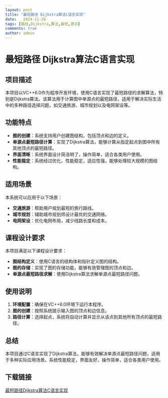 ```yaml
---
layout: post
title: "最短路径 Dijkstra算法C语言实现"
date:   2024-11-28
tags: [路径,Dijkstra,算法,最短,源点]
comments: true
author: admin
---
```

# 最短路径 Dijkstra算法C语言实现

## 项目描述

本项目以VC++6.0作为程序开发环境，使用C语言实现了最短路径的求解算法，特别是Dijkstra算法。该算法用于计算图中单源点的最短路径，适用于解决实际生活中的多种路径选择问题，如交通旅游、城市规划以及电网架设等。

## 功能特点

- **图的创建**：系统支持用户创建图结构，包括顶点和边的定义。
- **单源点最短路径计算**：实现了Dijkstra算法，能够计算从指定起点到图中所有其他顶点的最短路径。
- **界面清晰**：系统界面设计简洁明了，操作简单，适合各类用户使用。
- **性能稳定**：系统经过优化，性能稳定，适应性强，能够处理较大规模的图结构。

## 适用场景

本系统可以应用于以下场景：

- **交通旅游**：帮助用户规划最短的旅行路线。
- **城市规划**：辅助城市规划师设计最优的交通网络。
- **电网架设**：优化电网布局，减少线路长度和成本。

## 课程设计要求

本项目满足以下课程设计要求：

- **图结构定义**：使用C语言的结构体和指针定义图的结构。
- **图的存储**：实现了图的存储功能，能够有效管理图的顶点和边。
- **单源点最短路径求解**：使用Dijkstra算法求解单源点最短路径问题。

## 使用说明

1. **环境配置**：确保在VC++6.0环境下运行本程序。
2. **图的创建**：按照系统提示输入图的顶点和边信息。
3. **路径计算**：选择起点，系统将自动计算并显示从该点到其他所有顶点的最短路径。

## 总结

本项目通过C语言实现了Dijkstra算法，能够有效解决单源点最短路径问题，适用于多种实际应用场景。系统性能稳定，界面友好，操作简单，适合各类用户使用。

## 下载链接

[最短路径Dijkstra算法C语言实现](https://pan.quark.cn/s/cd9bf802fcf7)